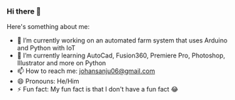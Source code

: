 ### Hi there 👋


Here's something about me:
- 🔭 I’m currently working on an automated farm system that uses Arduino and Python with IoT
- 🌱 I’m currently learning AutoCad, Fusion360, Premiere Pro, Photoshop, Illustrator and more on Python 
- 📫 How to reach me: johansanju06@gmail.com
- 😄 Pronouns: He/Him
- ⚡ Fun fact: My fun fact is that I don't have a fun fact 😂
